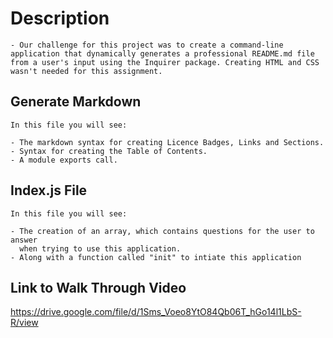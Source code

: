 # Description

    - Our challenge for this project was to create a command-line application that dynamically generates a professional README.md file from a user's input using the Inquirer package. Creating HTML and CSS wasn't needed for this assignment.
## Generate Markdown

    In this file you will see:

    - The markdown syntax for creating Licence Badges, Links and Sections.
    - Syntax for creating the Table of Contents.
    - A module exports call.
## Index.js File

    In this file you will see:

    - The creation of an array, which contains questions for the user to answer
      when trying to use this application.
    - Along with a function called "init" to intiate this application

## Link to Walk Through Video

https://drive.google.com/file/d/1Sms_Voeo8YtO84Qb06T_hGo14l1LbS-R/view
